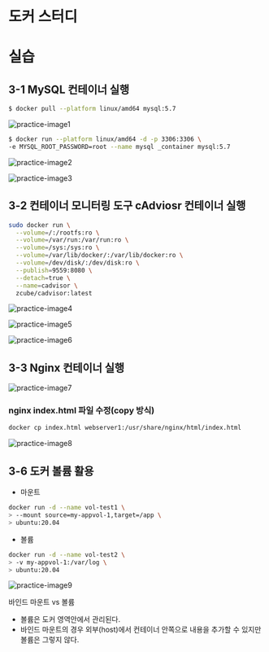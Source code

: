 # 도커 스터디

# 실습

## 3-1 MySQL 컨테이너 실행

```bash
$ docker pull --platform linux/amd64 mysql:5.7 
```

![practice-image1](assets/practice-image1)

```bash
$ docker run --platform linux/amd64 -d -p 3306:3306 \
-e MYSQL_ROOT_PASSWORD=root --name mysql _container mysql:5.7
```

![practice-image2](assets/practice-image2)


![practice-image3](assets/practice-image3)
## 3-2 컨테이너 모니터링 도구 cAdviosr 컨테이너 실행

```bash
sudo docker run \
  --volume=/:/rootfs:ro \
  --volume=/var/run:/var/run:ro \
  --volume=/sys:/sys:ro \
  --volume=/var/lib/docker/:/var/lib/docker:ro \
  --volume=/dev/disk/:/dev/disk:ro \
  --publish=9559:8080 \
  --detach=true \
  --name=cadvisor \
  zcube/cadvisor:latest
```

![practice-image4](assets/practice-image4)

![practice-image5](assets/practice-image5)

![practice-image6](assets/practice-image6)

## 3-3 Nginx 컨테이너 실행

![practice-image7](assets/practice-image7)

### nginx index.html 파일 수정(copy 방식)

 

```bash
docker cp index.html webserver1:/usr/share/nginx/html/index.html
```

![practice-image8](assets/practice-image8)



## 3-6 도커 볼륨 활용

- 마운트

```bash
docker run -d --name vol-test1 \
> --mount source=my-appvol-1,target=/app \
> ubuntu:20.04
```


- 볼륨

```bash
docker run -d --name vol-test2 \
> -v my-appvol-1:/var/log \
> ubuntu:20.04
```

![practice-image9](assets/practice-image9)

바인드 마운트 vs 볼륨 

- 볼륨은 도커 영역안에서 관리된다.
- 바인드 마운트의 경우 외부(host)에서 컨테이너 안쪽으로 내용을 추가할 수 있지만 볼륨은 그렇지 않다.